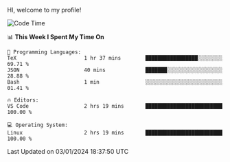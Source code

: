 HI, welcome to my profile!
<!--START_SECTION:waka-->
![Code Time](http://img.shields.io/badge/Code%20Time-1%2C798%20hrs%2045%20mins-blue)

📊 **This Week I Spent My Time On** 

```text
💬 Programming Languages: 
TeX                      1 hr 37 mins        █████████████████░░░░░░░░   69.71 % 
JSON                     40 mins             ███████░░░░░░░░░░░░░░░░░░   28.88 % 
Bash                     1 min               ░░░░░░░░░░░░░░░░░░░░░░░░░   01.41 % 

🔥 Editors: 
VS Code                  2 hrs 19 mins       █████████████████████████   100.00 % 

💻 Operating System: 
Linux                    2 hrs 19 mins       █████████████████████████   100.00 % 
```


 Last Updated on 03/01/2024 18:37:50 UTC
<!--END_SECTION:waka-->
